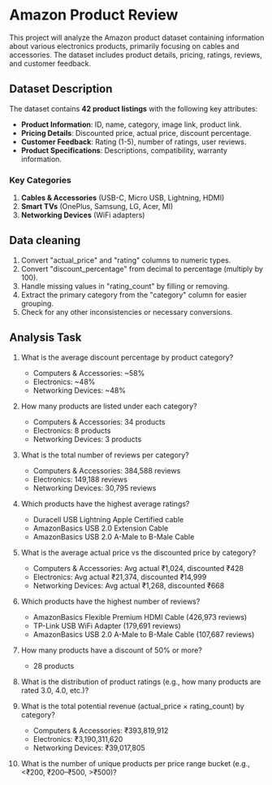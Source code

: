 # Amazon Product Review 
This project will analyze the Amazon product dataset containing information about various electronics products, primarily focusing on cables and accessories. The dataset includes product details, pricing, ratings, reviews, and customer feedback.

## **Dataset Description**
The dataset contains **42 product listings** with the following key attributes:
- **Product Information**: ID, name, category, image link, product link.
- **Pricing Details**: Discounted price, actual price, discount percentage.
- **Customer Feedback**: Rating (1-5), number of ratings, user reviews.
- **Product Specifications**: Descriptions, compatibility, warranty information.

### **Key Categories**
1. **Cables & Accessories** (USB-C, Micro USB, Lightning, HDMI)
2. **Smart TVs** (OnePlus, Samsung, LG, Acer, MI)
3. **Networking Devices** (WiFi adapters)

## Data cleaning 
1. Convert "actual_price" and "rating" columns to numeric types.
2. Convert "discount_percentage" from decimal to percentage (multiply by 100).
3. Handle missing values in "rating_count" by filling or removing.
4. Extract the primary category from the "category" column for easier grouping.
5. Check for any other inconsistencies or necessary conversions.

## Analysis Task
1. What is the average discount percentage by product category?
   - Computers & Accessories: ~58%
   - Electronics: ~48%
   - Networking Devices: ~48%
2. How many products are listed under each category?
   - Computers & Accessories: 34 products
   - Electronics: 8 products
   - Networking Devices: 3 products
3. What is the total number of reviews per category?
   - Computers & Accessories: 384,588 reviews
   - Electronics: 149,188 reviews
   - Networking Devices: 30,795 reviews
4. Which products have the highest average ratings?
   - Duracell USB Lightning Apple Certified cable
   - AmazonBasics USB 2.0 Extension Cable
   - AmazonBasics USB 2.0 A-Male to B-Male Cable
5. What is the average actual price vs the discounted price by category?
   - Computers & Accessories: Avg actual ₹1,024, discounted ₹428
   - Electronics: Avg actual ₹21,374, discounted ₹14,999
   - Networking Devices: Avg actual ₹1,268, discounted ₹668
6. Which products have the highest number of reviews?
   - AmazonBasics Flexible Premium HDMI Cable (426,973 reviews)
   - TP-Link USB WiFi Adapter (179,691 reviews)
   - AmazonBasics USB 2.0 A-Male to B-Male Cable (107,687 reviews)
7. How many products have a discount of 50% or more?
   - 28 products
8. What is the distribution of product ratings (e.g., how many products are rated 3.0, 
4.0, etc.)?
   
9. What is the total potential revenue (actual_price × rating_count) by category?
   - Computers & Accessories: ₹393,819,912
   - Electronics: ₹3,190,311,620
   - Networking Devices: ₹39,017,805
10. What is the number of unique products per price range bucket (e.g., <₹200, 
₹200–₹500, >₹500)?



